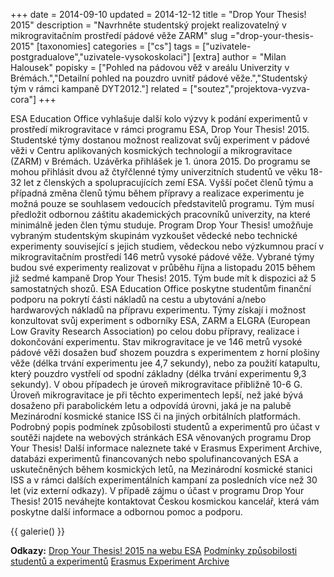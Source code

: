 +++
date = 2014-09-10
updated = 2014-12-12
title = "Drop Your Thesis! 2015"
description = "Navrhněte studentský projekt realizovatelný v mikrogravitačním prostředí pádové věže ZARM"
slug ="drop-your-thesis-2015"
[taxonomies]
categories = ["cs"]
tags = ["uzivatele-postgradualove","uzivatele-vysokoskolaci"]
[extra]
author = "Milan Halousek"
popisky = ["Pohled na pádovou věž v areálu Univerzity v Brémách.","Detailní pohled na pouzdro uvnitř pádové věže.","Studentský tým v rámci kampaně DYT2012."]
related = ["soutez","projektova-vyzva-cora"]
+++

ESA Education Office vyhlašuje další kolo výzvy k podání experimentů v prostředí mikrogravitace v rámci programu ESA, Drop Your Thesis! 2015. Studentské týmy dostanou možnost realizovat svůj experiment v pádové věži v Centru aplikovaných kosmických technologií a mikrogravitace (ZARM) v Brémách. Uzávěrka přihlášek je 1. února 2015. Do programu se mohou přihlásit dvou až čtyřčlenné týmy univerzitních studentů ve věku 18-32 let z členských a spolupracujících zemí ESA. Vyšší počet členů týmu a případná změna členů týmu během přípravy a realizace experimentu je možná pouze se souhlasem vedoucích představitelů programu. Tým musí předložit odbornou záštitu akademických pracovníků univerzity, na které minimálně jeden člen týmu studuje. Program Drop Your Thesis! umožňuje vybraným studentským skupinám vyzkoušet vědecké nebo technické experimenty související s jejich studiem, vědeckou nebo výzkumnou prací v mikrogravitačním prostředí 146 metrů vysoké pádové věže. Vybrané týmy budou své experimenty realizovat v průběhu října a listopadu 2015 během již sedmé kampaně Drop Your Thesis! 2015. Tým bude mít k dispozici až 5 samostatných shozů. ESA Education Office poskytne studentům finanční podporu na pokrytí části nákladů na cestu a ubytování a/nebo hardwarových nákladů na přípravu experimentu. Týmy získají i možnost konzultovat svůj experiment s odborníky ESA, ZARM a ELGRA (European Low Gravity Research Association) po celou dobu přípravy, realizace i dokončování experimentu. Stav mikrogravitace je ve 146 metrů vysoké pádové věži dosažen buď shozem pouzdra s experimentem z horní plošiny věže (délka trvání experimentu jee 4,7 sekundy), nebo za použití katapultu, který pouzdro vystřelí od spodní základny (délka trvání experimentu 9,3 sekundy). V obou případech je úroveň mikrogravitace přibližně 10-6 G. Úroveň mikrogravitace je při těchto experimentech lepší, než jaké bývá dosaženo při parabolickém letu a odpovídá úrovni, jaká je na palubě Mezinárodní kosmické stanice ISS či na jiných orbitálních platformách. Podrobný popis podmínek způsobilosti studentů a experimentů pro účast v soutěži najdete na webových stránkách ESA věnovaných programu Drop Your Thesis! Další informace naleznete také v Erasmus Experiment Archive, databázi experimentů financovaných nebo spolufinancovaných ESA a uskutečněných během kosmických letů, na Mezinárodní kosmické stanici ISS a v rámci dalších experimentálních kampaní za posledních více než 30 let (viz externí odkazy). V případě zájmu o účast v programu Drop Your Thesis! 2015 neváhejte kontaktovat Českou kosmickou kancelář, která vám poskytne další informace a odbornou pomoc a podporu.

{{ galerie() }}

**Odkazy:**
[Drop Your Thesis! 2015 na webu ESA]
[Podmínky způsobilosti studentů a experimentů]
[Erasmus Experiment Archive]

[Drop Your Thesis! 2015 na webu ESA]: http://www.esa.int/Education/Applications_requested_for_Drop_Your_Thesis!_2015
[Podmínky způsobilosti studentů a experimentů]: http://www.esa.int/Education/Conditions_to_apply3
[Erasmus Experiment Archive]: http://eea.spaceflight.esa.int/portal/
